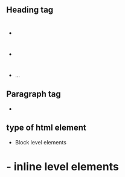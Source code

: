 ## Heading tag

- <h1></h1>
- <h2></h2>
- <h3></h3>
  ...

## Paragraph tag

- <p></p>

## type of html element

- Block level elements
<h1> <p> <div>
- inline level elements
  <img> <a> <span>
